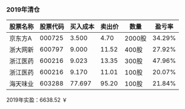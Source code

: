 ### 2019年清仓

| 股票名称 | 股票代码 | 买入成本 | 卖出价 | 数量   | 盈亏率 |
| -------- | -------- | -------- | ------ | ------ | ------ |
| 京东方A  | 000725   | 3.500    | 4.70   | 2000股 | 34.29% |
| 浙大网新 | 600797   | 9.000    | 11.52  | 400股  | 27.92% |
| 浙江医药 | 600216   | 9.023    | 13.35  | 300股  | 47.96% |
| 浙江医药 | 600216   | 9.170    | 11.01  | 100股  | 20.07% |
| 海天味业 | 603288   | 77.697   | 95.20  | 100股  | 21.84% |

2019年实盈：6638.52 ￥

